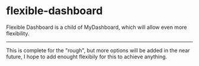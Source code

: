 flexible-dashboard
==================

Flexible Dashboard is a child of MyDashboard, which will allow even more flexibility.


-----


This is complete for the "rough", but more options will be added in the
near future, I hope to add enought flexibily for this to achieve
anything.
